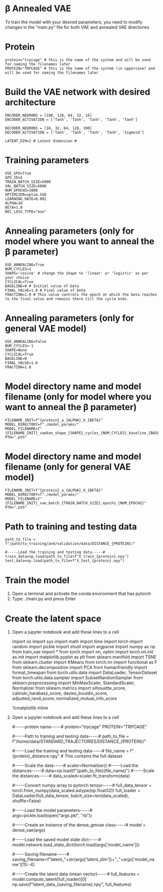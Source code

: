 # β Annealed VAE
To train the model with your desired parameters, you need to modify changes in the "main.py" file for both VAE and annealed VAE directories


  # Protein
	protein="trpcage" # this is the name of the system and will be used for naming the filenames later
	PROTEIN="TRPCAGE" # this is the name of the system (in uppercase) and will be used for naming the filenames later 
	
  # Build the VAE network with desired architecture #
	ENCODER_NEURONS = [190, 128, 64, 32, 16]
	ENCODER_ACTIVATION = ['Tanh', 'Tanh', 'Tanh', 'Tanh', 'Tanh']

	DECODER_NEURONS = [16, 32, 64, 128, 190]
	DECODER_ACTIVATION = ['Tanh', 'Tanh', 'Tanh', 'Tanh', 'Sigmoid']

	LATENT_DIM=2 # Latent dimension #

  # Training parameters #
	USE_GPU=True
	GPU_ID=5
	TRAIN_BATCH_SIZE=5000
	VAL_BATCH_SIZE=5000
	NUM_EPOCHS=1000
	OPTIMIZER=optim.SGD
	LEARNING_RATE=0.001
	ALPHA=10
	BETA=1.0
	REC_LOSS_TYPE="mse"
	
  # Annealing parameters (only for model where you want to anneal the β parameter)
	USE_ANNEALING=True
	NUM_CYCLES=1
	SHAPE='cosine' # change the shape to 'linear' or 'logistic' as per your choice
	CYCLICAL=True 
	BASELINE=0 # Initial value of beta
	FINAL_VALUE=1.0 # Final value of beta
	FRACTION=1.0 # This value controls the epoch at which the beta reaches to the final value and remains there till the cycle ends.

 # Annealing parameters (only for general VAE model)
	USE_ANNEALING=False
	NUM_CYCLES=-1
	SHAPE=None
	CYCLICAL=True
	BASELINE=0
	FINAL_VALUE=1.0
	FRACTION=1.0 

# Model directory name and model filename  (only for model where you want to anneal the β parameter)
	FILENAME_INIT=f"{protein}_a_{ALPHA}_b_{BETA}"	
	MODEL_DIRECTORY=f"./model_params/"
	MODEL_FILENAME=f"{FILENAME_INIT}_vaeban_shape_{SHAPE}_cycles_{NUM_CYCLES}_baseline_{BASELINE}_fval_{FINAL_VALUE}_batch_{TRAIN_BATCH_SIZE}_epochs_{NUM_EPOCHS}"
	PTH=".pth"
 
  # Model directory name and model filename (only for general VAE model)
	FILENAME_INIT=f"{protein}_a_{ALPHA}_b_{BETA}"	
	MODEL_DIRECTORY=f"./model_params/"
 	MODEL_FILENAME=f"{FILENAME_INIT}_vae_batch_{TRAIN_BATCH_SIZE}_epochs_{NUM_EPOCHS}"
	PTH=".pth"

# Path to training and testing data
	path_to_file = f"/path/to_training/and/validation/data/DISTANCE_{PROTEIN}/"	
	
	#-----Load the training and testing data-----#
	train_data=np.load(path_to_file+f"X_train_{protein}.npy")
	test_data=np.load(path_to_file+f"X_test_{protein}.npy")
# Train the model
1. Open a terminal and activate the conda environment that has pytorch
2. Type: ./main.py and press Enter

# Create the latent space
1. Open a jupyter notebook and add these lines to a cell 




	import os
	import sys
	import math
	import time
	import torch
	import random
	import pickle
	import shutil
	import argparse
	import numpy as np
	from train_vae import *
	from torch import nn, optim
	import torch.nn.init as init
	import matplotlib.pyplot as plt
	from sklearn.manifold import TSNE
	from sklearn.cluster import KMeans
	from torch.nn import functional as F
	from sklearn.decomposition import PCA
	from humanfriendly import format_timespan
	from torch.utils.data import DataLoader, TensorDataset
	from torch.utils.data.sampler import SubsetRandomSampler
	from sklearn.preprocessing import MinMaxScaler, StandardScaler, Normalizer
	from sklearn.metrics import silhouette_score, calinski_harabasz_score, davies_bouldin_score,\
	adjusted_rand_score, normalized_mutual_info_score
	
	%matplotlib inline

2. Open a jupyter notebook and add these lines to a cell
   
	#-----protein name-----#
 	protein="trpcage"
	PROTEIN="TRPCAGE"
	
	#-----Path to training and testing data-----#
	path_to_file = f"/home/data/STANDARD_TRAJECTORIES/DISTANCE_{PROTEIN}/"	
	
	#-----Load the training and testing data-----#
	file_name = f"{protein}_distance.npy" # This contains the full dataset


	#-----Scale the data-----#
	scaler=Normalizer()
	#-----Load the distances-----#
	data=np.load(f"{path_to_file}{file_name}")
	#-----Scale the distances-----#
	data_scaled=scaler.fit_transform(data)

	#-----Convert numpy array to pytorch tensor-----#
	full_data_tensor = torch.from_numpy(data_scaled.astype(np.float32))
	full_loader = DataLoader(full_data_tensor, batch_size=len(data_scaled), shuffle=False)	
	
	#-----Load the model parameters-----#
	args=pickle.load(open("args.pkl", "rb"))
	
	#-----Create an instance of the dense_gmvae class-----#
	model = dense_vae(args)
	
	#-----Load the saved model state dict-----#
	model.network.load_state_dict(torch.load(args['model_name']))
	
	#-----Saving filename-----#
	saving_filename=f"latent_"+str(args['latent_dim'])+"_"+args['model_name'][15:-4]
	
	 
	#-----Create the latent data (mean vector)-----#
	full_features = model.compute_latent(full_loader)[0]
	np.save(f"latent_data_{saving_filename}.npy", full_features)

